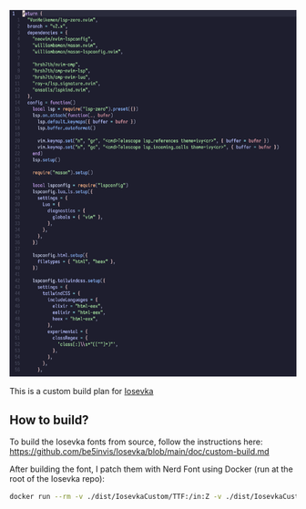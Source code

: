 ![Font Preview](./preview.png)

This is a custom build plan for [Iosevka](https://github.com/be5invis/Iosevka)

## How to build?

To build the Iosevka fonts from source, follow the instructions here: https://github.com/be5invis/Iosevka/blob/main/doc/custom-build.md

After building the font, I patch them with Nerd Font using Docker (run at the root of the Iosevka repo):
```bash
docker run --rm -v ./dist/IosevkaCustom/TTF:/in:Z -v ./dist/IosevkaCustom/TTF-NERD:/out:Z -e "PN=10" nerdfonts/patcher 
```

